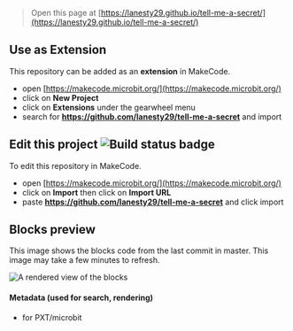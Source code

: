 
> Open this page at [https://lanesty29.github.io/tell-me-a-secret/](https://lanesty29.github.io/tell-me-a-secret/)

## Use as Extension

This repository can be added as an **extension** in MakeCode.

* open [https://makecode.microbit.org/](https://makecode.microbit.org/)
* click on **New Project**
* click on **Extensions** under the gearwheel menu
* search for **https://github.com/lanesty29/tell-me-a-secret** and import

## Edit this project ![Build status badge](https://github.com/lanesty29/tell-me-a-secret/workflows/MakeCode/badge.svg)

To edit this repository in MakeCode.

* open [https://makecode.microbit.org/](https://makecode.microbit.org/)
* click on **Import** then click on **Import URL**
* paste **https://github.com/lanesty29/tell-me-a-secret** and click import

## Blocks preview

This image shows the blocks code from the last commit in master.
This image may take a few minutes to refresh.

![A rendered view of the blocks](https://github.com/lanesty29/tell-me-a-secret/raw/master/.github/makecode/blocks.png)

#### Metadata (used for search, rendering)

* for PXT/microbit
<script src="https://makecode.com/gh-pages-embed.js"></script><script>makeCodeRender("{{ site.makecode.home_url }}", "{{ site.github.owner_name }}/{{ site.github.repository_name }}");</script>
